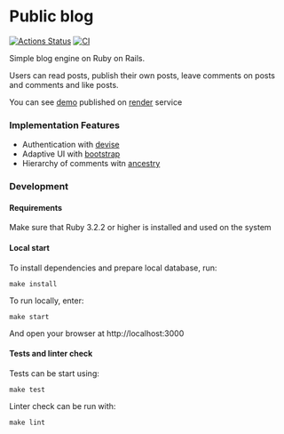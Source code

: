 # Public blog
[![Actions Status](https://github.com/kitXIII/rails-project-64/actions/workflows/hexlet-check.yml/badge.svg)](https://github.com/kitXIII/rails-project-64/actions)
[![CI](https://github.com/kitXIII/rails-project-64/actions/workflows/ci.yml/badge.svg?branch=main)](https://github.com/kitXIII/rails-project-64/actions/workflows/ci.yml)

Simple blog engine on Ruby on Rails.

Users can read posts, publish their own posts, leave comments on posts and comments and like posts.

You can see [demo](https://kitxiii-blog.onrender.com/) published on [render](https://render.com/) service

### Implementation Features

* Authentication with [devise](https://github.com/heartcombo/devise)
* Adaptive UI with [bootstrap](https://getbootstrap.com)
* Hierarchy of comments witn [ancestry](https://github.com/stefankroes/ancestry)

### Development

#### Requirements

Make sure that Ruby 3.2.2 or higher is installed and used on the system

#### Local start

To install dependencies and prepare local database, run: 
```shell
make install
```

To run locally, enter:
```shell
make start
```
And open your browser at http://localhost:3000

#### Tests and linter check

Tests can be start using:
```shell
make test 
```

Linter check can be run with:
```shell
make lint 
```
